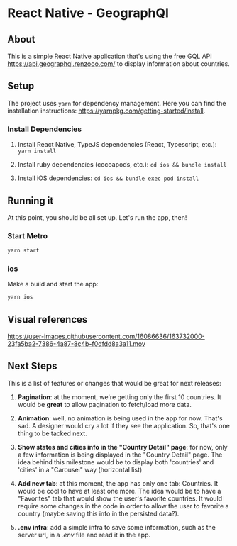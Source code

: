 # React Native - GeographQl

## About

This is a simple React Native application that's using the free GQL API https://api.geographql.renzooo.com/ to display information about countries.

## Setup

The project uses `yarn` for dependency management. Here you can find the installation instructions: https://yarnpkg.com/getting-started/install.

### Install Dependencies

1. Install React Native, TypeJS dependencies (React, Typescript, etc.):
  `yarn install`

2. Install ruby dependencies (cocoapods, etc.):
  `cd ios && bundle install`

3. Install iOS dependencies:
  `cd ios && bundle exec pod install`

## Running it

At this point, you should be all set up. Let's run the app, then!

### Start Metro

```bash
yarn start
```

### ios

Make a build and start the app:
```bash
yarn ios
```


## Visual references

https://user-images.githubusercontent.com/16086636/163732000-23fa5ba2-7386-4a87-8c4b-f0dfdd8a3a11.mov

## Next Steps

This is a list of features or changes that would be great for next releases:

1. **Pagination**: at the moment, we're getting only the first 10 countries. It would be **great** to allow pagination to fetch/load more data.

2. **Animation**: well, no animation is being used in the app for now. That's sad. A designer would cry a lot if they see the application. So, that's one thing to be tacked next.

3.  **Show states and cities info in the "Country Detail" page**: for now, only a few information is being displayed in the "Country Detail" page. The idea behind this milestone would be to display both 'countries' and 'cities' in a "Carousel" way (horizontal list)

4. **Add new tab**: at this moment, the app has only one tab: Countries. It would be cool to have at least one more. The idea would be to have a "Favorites" tab that would show the user's favorite countries. It would require some changes in the code in order to allow the user to favorite a country (maybe saving this info in the persisted data?).

5. **.env infra**: add a simple infra to save some information, such as the server url, in a *.env* file and read it in the app.